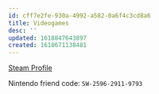 ```yaml
---
id: cff7e2fe-930a-4992-a582-0a6f4c3cd8a6
title: Videogames
desc: ''
updated: 1618847643897
created: 1618671138481
---
```


[Steam Profile](https://steamcommunity.com/id/loefesto/)

Nintendo friend code: `SW-2596-2911-9793`